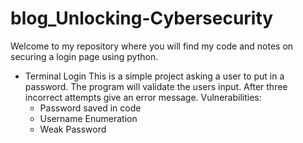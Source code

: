 # blog_Unlocking-Cybersecurity

Welcome to my repository where you will find my code and notes on securing a login page using python.

* Terminal Login
  This is a simple project asking a user to put in a password. The program will validate the users input. After three incorrect attempts give an error message.
  Vulnerabilities:
  - Password saved in code
  - Username Enumeration
  - Weak Password
